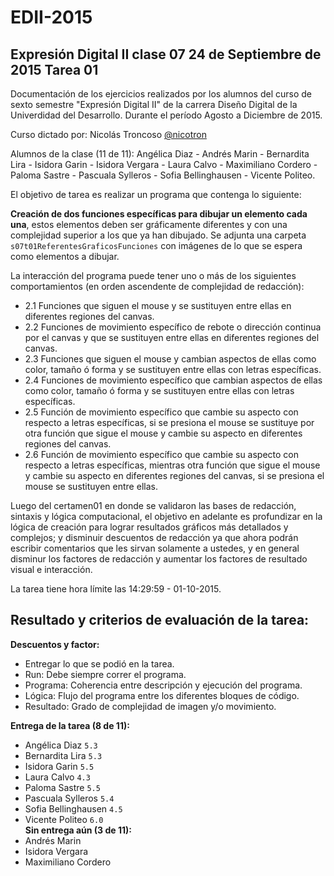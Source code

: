 # EDII-2015
**Expresión Digital II clase 07** 24 de Septiembre de 2015
Tarea 01
--------

Documentación de los ejercicios realizados por los alumnos del curso de sexto semestre "Expresión Digital II" de la carrera Diseño Digital de la Univerdidad del Desarrollo.
Durante el período Agosto a Diciembre de 2015.

Curso dictado por:
Nicolás Troncoso [@nicotron](http://www.twitter.com/nicotron) 

Alumnos de la clase (11 de 11):
Angélica Diaz - Andrés Marin - Bernardita Lira - Isidora Garin - Isidora Vergara - Laura Calvo - Maximiliano Cordero - Paloma Sastre - Pascuala Sylleros - Sofia Bellinghausen - Vicente Politeo.

El objetivo de tarea es realizar un programa que contenga lo siguiente:

**Creación de dos funciones específicas para dibujar un elemento cada una**, estos elementos deben ser gráficamente diferentes y con una complejidad superior a los que ya han dibujado. Se adjunta una carpeta `s07t01ReferentesGraficosFunciones` con imágenes de lo que se espera como elementos a dibujar.

La interacción del programa puede tener uno o más de los siguientes comportamientos (en orden ascendente de complejidad de redacción):
- 2.1 Funciones que siguen el mouse y se sustituyen entre ellas en diferentes regiones del canvas.
- 2.2 Funciones de movimiento específico de rebote o dirección continua por el canvas y que se sustituyen entre ellas en diferentes regiones del canvas.
- 2.3 Funciones que siguen el mouse y cambian aspectos de ellas como color, tamaño ó forma y se sustituyen entre ellas con letras específicas.
- 2.4 Funciones de movimiento específico que cambian aspectos de ellas como color, tamaño ó forma y se sustituyen entre ellas con letras específicas.
- 2.5 Función de movimiento específico que cambie su aspecto con respecto a letras específicas, si se presiona el mouse se sustituye por otra función que sigue el mouse y cambie su aspecto en diferentes regiones del canvas. 
- 2.6 Función de movimiento específico que cambie su aspecto con respecto a letras específicas, mientras otra función que sigue el mouse y cambie su aspecto en diferentes regiones del canvas, si se presiona el mouse se sustituyen entre ellas.

Luego del certamen01 en donde se validaron las bases de redacción, sintaxis y lógica computacional, el objetivo en adelante es profundizar en la lógica de creación para lograr resultados gráficos más detallados y complejos; y disminuir descuentos de redacción ya que ahora podrán escribir comentarios que les sirvan solamente a ustedes, y en general disminur los factores de redacción y aumentar los factores de resultado visual e interacción. 

La tarea tiene hora límite las 14:29:59 - 01-10-2015.

Resultado y criterios de evaluación de la tarea:
----  
**Descuentos y factor:**
- Entregar lo que se podió en la tarea.
- Run: Debe siempre correr el programa.
- Programa: Coherencia entre descripción y ejecución del programa.
- Lógica: Flujo del programa entre los diferentes bloques de código.
- Resultado: Grado de complejidad de imagen y/o movimiento.

**Entrega de la tarea (8 de 11):**
- Angélica Diaz `5.3`
- Bernardita Lira `5.3`
- Isidora Garin `5.5`
- Laura Calvo `4.3`
- Paloma Sastre `5.5`
- Pascuala Sylleros `5.4`
- Sofia Bellinghausen `4.5`
- Vicente Politeo `6.0`  
**Sin entrega aún (3 de 11):**
- Andrés Marin 
- Isidora Vergara 
- Maximiliano Cordero 

